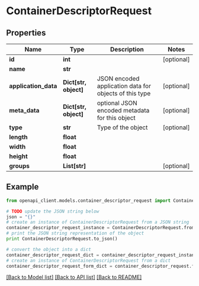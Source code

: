 # ContainerDescriptorRequest


## Properties
Name | Type | Description | Notes
------------ | ------------- | ------------- | -------------
**id** | **int** |  | [optional] 
**name** | **str** |  | 
**application_data** | **Dict[str, object]** | JSON encoded application data for objects of this type | [optional] 
**meta_data** | **Dict[str, object]** | optional JSON encoded metadata for this object | [optional] 
**type** | **str** | Type of the object | [optional] 
**length** | **float** |  | 
**width** | **float** |  | 
**height** | **float** |  | 
**groups** | **List[str]** |  | [optional] 

## Example

```python
from openapi_client.models.container_descriptor_request import ContainerDescriptorRequest

# TODO update the JSON string below
json = "{}"
# create an instance of ContainerDescriptorRequest from a JSON string
container_descriptor_request_instance = ContainerDescriptorRequest.from_json(json)
# print the JSON string representation of the object
print ContainerDescriptorRequest.to_json()

# convert the object into a dict
container_descriptor_request_dict = container_descriptor_request_instance.to_dict()
# create an instance of ContainerDescriptorRequest from a dict
container_descriptor_request_form_dict = container_descriptor_request.from_dict(container_descriptor_request_dict)
```
[[Back to Model list]](../README.md#documentation-for-models) [[Back to API list]](../README.md#documentation-for-api-endpoints) [[Back to README]](../README.md)


